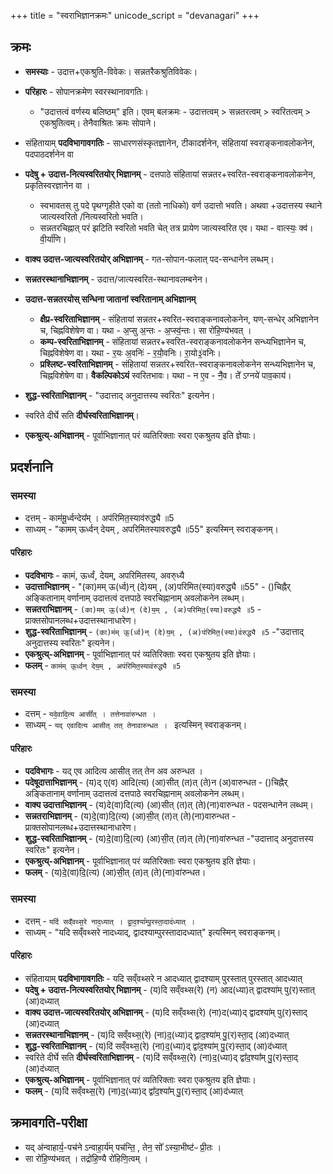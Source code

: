 +++
title = "स्वराभिज्ञानक्रमः"
unicode_script = "devanagari"
+++

## क्रमः
- **समस्याः** - उदात्त+एकश्रुति-विवेकः। सन्नतरैकश्रुतिविवेकः।
- **परिहारः** - सोपानक्रमेण स्वरस्थानावगतिः।
  - "उदात्तत्वं वर्णस्य बलिष्ठम्" इति। एवम् बलक्रमः - उदात्तत्वम् > सन्नतरत्वम् > स्वरितत्वम् > एकश्रुतित्वम्। तेनैवाश्रितः क्रमः सोपाने।

- संहितायाम् **पदविभागावगतिः** - साधारणसंस्कृतज्ञानेन, टीकादर्शनेन, संहितायां स्वराङ्कनावलोकनेन, पदपाठदर्शनेन वा
- **पदेषु + उदात्त-नित्यस्वरितयोर् भिज्ञानम्** - दत्तपाठे संहितायां सन्नतर+स्वरित-स्वराङ्कनावलोकनेन, प्रकृतिस्वरज्ञानेन वा ।
  - स्वभावतस् तु पदे पृथग्गृहीते एको वा (ततो नाधिको) वर्ण उदात्तो भवति। अथवा +उदात्तस्य स्थाने जात्यस्वरितो /नित्यस्वरितो भवति।
  - सन्नतरचिह्नात् परं झटिति स्वरितो भवति चेत् तत्र प्रायेण जात्यस्वरित एव। यथा - वात्स्यः॒ क्व॑। वी॒र्या॑णि।
- **वाक्य उदात्त-जात्यस्वरितयोर् अभिज्ञानम्** - गत-सोपान-फलात् पद-सन्धानेन लब्धम्।
- **सन्नतरस्थानाभिज्ञानम्** - उदात्त/जात्यस्वरित-स्थानावलम्बनेन।
- **उदात्त-सन्नतरयोस् सन्धिना जातानां स्वरितानाम् अभिज्ञानम्**
    - **क्षैप्र-स्वरिताभिज्ञानम्** - संहितायां सन्नतर+स्वरित-स्वराङ्कनावलोकनेन, यण्-सन्धेर् अभिज्ञानेन च, चिह्नविशेषेण वा। यथा - अ॒प्सु अ॒न्तः - अ॒प्स्व॒॑न्तः। सा रो॑हि॒ण्य॑भवत् ।
    - **कम्प-स्वरिताभिज्ञानम्** - संहितायां सन्नतर+स्वरित-स्वराङ्कनावलोकनेन सन्ध्यभिज्ञानेन च, चिह्नविशेषेण वा। यथा - र॒यः अ॒वनिः॑ - र॒यो॒॑वनिः। रा॒यो३॒॑वनिः।
    - **प्रश्लिष्ट-स्वरिताभिज्ञानम्** - संहितायां सन्नतर+स्वरित-स्वराङ्कनावलोकनेन सन्ध्यभिज्ञानेन च, चिह्नविशेषेण वा। **वैकल्पिकोऽयं** स्वरितभावः। यथा - न ए॒व - नै॒॑व। ते᳚ ऽग्नये॑ पाव॒काय॑।
- **शुद्ध-स्वरिताभिज्ञानम्** - "उदात्ताद् अनुदात्तस्य स्वरितः" इत्यनेन।
- स्वरिते दीर्घे सति **दीर्घस्वरिताभिज्ञानम्**।
- **एकश्रुत्य्-अभिज्ञानम्** - पूर्वाभिज्ञानात् परं व्यतिरिक्ताः स्वरा एकश्रुतय इति ज्ञेयाः।

## प्रदर्शनानि
### समस्या
- दत्तम् - काम॑मू॒र्ध्वन्देय᳚म् । अप॑रिमित॒स्याव॑रुद्ध्यै ॥5
- साध्यम् - "कामम् ऊर्ध्वन् देयम् , अपरिमितस्यावरुद्ध्यै ॥55" इत्यस्मिन् स्वराङ्कनम्।

#### परिहारः
- **पदविभागः** - कामं, ऊर्ध्वं, देयम्, अपरिमितस्य, अवरु्ध्यै
- **उदात्ताभिज्ञानम्** - "(का)मम् ऊ(र्ध्व)न् (दे)यम् , (अ)परिमित(स्या)वरुद्ध्यै ॥55" - ()चिह्नैर् अङ्कितानाम् वर्णानाम् उदात्तत्वं दत्तपाठे स्वरचिह्नानाम् अवलोकनेन लब्धम्।
- **सन्नतराभिज्ञानम्** - `(का)मम् ऊ॒(र्ध्व)न् (दे)य॒म् , (अ)परिमित॒(स्या)वरुद्ध्यै ॥5` - प्राक्तसोपानलब्ध+उदात्तस्थानाधारेण।
- **शुद्ध-स्वरिताभिज्ञानम्** - `(का)म॑म् ऊ॒(र्ध्व)न् (दे)य॒म् , (अ)प॑रिमित॒(स्या)व॑रुद्ध्यै ॥5`  -"उदात्ताद् अनुदात्तस्य स्वरितः" इत्यनेन।
- **एकश्रुत्य्-अभिज्ञानम्** - पूर्वाभिज्ञानात् परं व्यतिरिक्ताः स्वरा एकश्रुतय इति ज्ञेयाः।
- **फलम्** - `काम॑म् ऊ॒र्ध्वन् देय॒म् , अप॑रिमित॒स्याव॑रुद्ध्यै ॥5`

### समस्या
- दत्तम् - `यदे॒वादि॒त्य आसी᳚त् । तत्तेनावा॑रुन्धत ।`
- साध्यम् - `यद् एवादित्य आसीत् तत् तेनावारुन्धत । ` इत्यस्मिन् स्वराङ्कनम्।

#### परिहारः
- **पदविभागः** - यद् एव आदित्य आसीत् तत् तेन अव अरुन्धत ।
- **पदेषूदात्ताभिज्ञानम्** - (य)द्  ए(व) आदि(त्य) (आ)सीत् (त)त् (ते)न (अ)वारुन्धत - ()चिह्नैर् अङ्कितानाम् वर्णानाम् उदात्तत्वं दत्तपाठे स्वरचिह्नानाम् अवलोकनेन लब्धम्।
- **वाक्य उदात्ताभिज्ञानम्** -  (य)दे(वा)दि(त्य) (आ)सीत् (त)त् (ते)(ना)वारुन्धत - पदसन्धानेन लब्धम्।
- **सन्नतराभिज्ञानम्** - (य)दे॒(वा)दि॒(त्य) (आ)सी॒त् (त)त् (ते)(ना)वारुन्धत - प्राक्तसोपानलब्ध+उदात्तस्थानाधारेण।
- **शुद्ध-स्वरिताभिज्ञानम्** -  (य)दे॒(वा)दि॒(त्य) (आ)सी॒त् (त)त् (ते)(ना)वा॑रुन्धत  -"उदात्ताद् अनुदात्तस्य स्वरितः" इत्यनेन।
- **एकश्रुत्य्-अभिज्ञानम्** - पूर्वाभिज्ञानात् परं व्यतिरिक्ताः स्वरा एकश्रुतय इति ज्ञेयाः।
- **फलम्** - (य)दे॒(वा)दि॒(त्य) (आ)सी॒त् (त)त् (ते)(ना)वा॑रुन्धत।

### समस्या
- दत्तम् - `यदि॑ सव्ँवथ्स॒रे नाद॒ध्यात् । द्वा॒द॒श्या᳚म्पु॒रस्ता॒दाद॑ध्यात् ।`
- साध्यम् - "यदि सव्ँवथ्सरे नादध्याद्, द्वादश्याम्पुरस्तादादध्यात्"  इत्यस्मिन् स्वराङ्कनम्।

#### परिहारः
- संहितायाम् **पदविभागावगतिः** - यदि सव्ँवथ्सरे न आदध्यात्  द्वादश्याम् पुरस्तात् पुरस्तात् आदध्यात्
- **पदेषु + उदात्त-नित्यस्वरितयोर् भिज्ञानम्** -  (य)दि सव्ँवथ्स(रे)  (न)  आद(ध्या)त्  द्वादश्या॑म् पु(र)स्तात् (आ)दध्यात् 
- **वाक्य उदात्त-जात्यस्वरितयोर् अभिज्ञानम्** - (य)दि सव्ँवथ्स(रे) (ना)द(ध्या)द् द्वादश्या॑म् पु(र)स्ताद् (आ)दध्यात् 
- **सन्नतरस्थानाभिज्ञानम्** - (य)दि सव्ँवथ्स॒(रे) (ना)द॒(ध्या)द् द्वाद॒श्या॑म् पु॒(र)स्ता॒द् (आ)दध्यात्
- **शुद्ध-स्वरिताभिज्ञानम्** - (य)दि॑ सव्ँवथ्स॒(रे) (ना)द॒(ध्या)द् द्वा॑द॒श्या॑म् पु॒(र)स्ता॒द् (आ)द॑ध्यात्
- स्वरिते दीर्घे सति **दीर्घस्वरिताभिज्ञानम्** - (य)दि॑ सव्ँवथ्स॒(रे) (ना)द॒(ध्या)द् द्वा᳚द॒श्या᳚म् पु॒(र)स्ता॒द् (आ)द॑ध्यात्
- **एकश्रुत्य्-अभिज्ञानम्** - पूर्वाभिज्ञानात् परं व्यतिरिक्ताः स्वरा एकश्रुतय इति ज्ञेयाः।
- **फलम्** - (य)दि॑ सव्ँवथ्स॒(रे) (ना)द॒(ध्या)द्  द्वा᳚द॒श्या᳚म् पु॒(र)स्ता॒द् (आ)द॑ध्यात्

## क्रमावगति-परीक्षा
- यद् अ॑न्वाहार्य॒-पच॑ने ऽन्वाहा॒र्य॑म् पच॑न्ति॒ , तेन॒ सो᳚ ऽस्या॒भीष्ट॑ᳶ प्री॒तः । 
- सा रो॑हि॒ण्य॑भवत् । तद्रो॑हि॒ण्यै रो॑हिणि॒त्वम् ।

